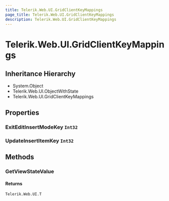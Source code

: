 ```yaml
---
title: Telerik.Web.UI.GridClientKeyMappings
page_title: Telerik.Web.UI.GridClientKeyMappings
description: Telerik.Web.UI.GridClientKeyMappings
---
```


# Telerik.Web.UI.GridClientKeyMappings

## Inheritance Hierarchy

* System.Object
* Telerik.Web.UI.ObjectWithState
* Telerik.Web.UI.GridClientKeyMappings

## Properties

###  ExitEditInsertModeKey `Int32`

###  UpdateInsertItemKey `Int32`

## Methods

###  GetViewStateValue

#### Returns

`Telerik.Web.UI.T` 

